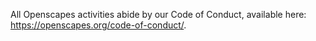 All Openscapes activities abide by our Code of Conduct, available here: <https://openscapes.org/code-of-conduct/>.
